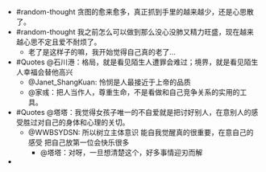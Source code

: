 - #random-thought 贪图的愈来愈多，真正抓到手里的越来越少，还是心思散了。
- #random-thought 我之前怎么可以做到那么没心没肺又精力旺盛，现在越来越心思不定且爱不耐烦了。
	- 老了是这样子的嘛，我开始觉得自己真的老了…
- #Quotes @石川港：格局，就是看见陌生人遭罪会难过；境界，就是看见陌生人幸福会替他高兴
	- @Janet_ShangKuan: 怜悯是人最接近于上帝的品质
	- @家彧：把人当作人，尊重生命，不是看做和自己竞争关系的实用的工具。
- #Quotes @塔塔：我觉得女孩子唯一的不自爱就是把讨好别人，在意别人的感受胜过对自己的身体和心理的关切。
	- @WWBSYDSN: 所以树立主体意识 能自我觉醒真的很重要，在意自己的感受 把自己放第一位会快乐很多
		- @塔塔：对呀，一旦想清楚这个，好多事情迎刃而解
-